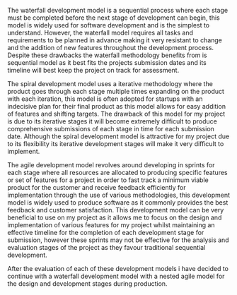 The waterfall development model is a sequential process where each stage must be completed before the next stage of development can begin, this model is widely used for software development and is the simplest to understand. However, the waterfall model requires all tasks and requirements to be planned in advance making it very resistant to change and the addition of new features throughout the development process. Despite these drawbacks the waterfall methodology benefits from is sequential model as it best fits the projects submission dates and its timeline will best keep the project on track for assessment.

The spiral development model uses a iterative methodology where the product goes through each stage multiple times expanding on the product with each iteration, this model is often adopted for startups with an indecisive plan for their final product as this model allows for easy addition of features and shifting targets. The drawback of this model for my project is due to its iterative stages it will become extremely difficult to produce comprehensive submissions of each stage in time for each submission date. Although the spiral development model is attractive for my project due to its flexibility its iterative development stages will make it very difficult to implement.

The agile development model revolves around developing in sprints for each stage where all resources are allocated to producing specific features or set of features for a project in order to fast track a minimum viable product for the customer and receive feedback efficiently for implementation through the use of various methodologies, this development model is widely used to produce software as it commonly provides the best feedback and customer satisfaction. This development model can be very beneficial to use on my project as it allows me to focus on the design and implementation of various features for my project whilst maintaining an effective timeline for the completion of each development stage for submission, however these sprints may not be effective for the analysis and evaluation stages of the project as they favour traditional sequential development.

After the evaluation of each of these development models i have decided to continue with a waterfall development model with a nested agile model for the design and development stages during production.